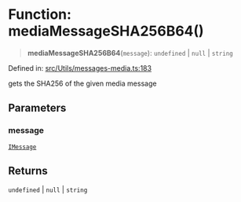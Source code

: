 # Function: mediaMessageSHA256B64()

> **mediaMessageSHA256B64**(`message`): `undefined` \| `null` \| `string`

Defined in: [src/Utils/messages-media.ts:183](https://github.com/Fokusdotid/Baileys/blob/b457796e9982984bfe7323cdd6fea8bc613c4ed0/src/Utils/messages-media.ts#L183)

gets the SHA256 of the given media message

## Parameters

### message

[`IMessage`](../namespaces/proto/interfaces/IMessage.md)

## Returns

`undefined` \| `null` \| `string`
